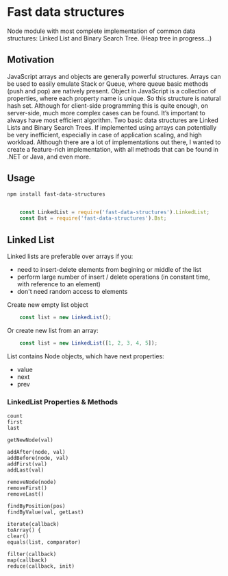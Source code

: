 # Fast data structures
Node module with most complete implementation of common data structures: Linked List and Binary Search Tree. (Heap tree in progress...)

## Motivation
JavaScript arrays and objects are generally powerful structures. Arrays can be used to easily emulate Stack or Queue, where queue basic methods (push and pop) are natively present. Object in JavaScript is a collection of properties, where each property name is unique. So this structure is natural hash set. Although for client-side programming this is quite enough, on server-side, much more complex cases can be found. It’s important to always have most efficient algorithm. Two basic data structures are Linked Lists and Binary Search Trees. If implemented using arrays can potentially be very inefficient, especially in case of application scaling, and high workload. Although there are a lot of implementations out there, I wanted to create a feature-rich implementation, with all methods that can be found in .NET or Java, and even more.

## Usage
    npm install fast-data-structures

```js

    const LinkedList = require('fast-data-structures').LinkedList;
    const Bst = require('fast-data-structures').Bst;

```

## Linked List

Linked lists are preferable over arrays if you:
- need to insert-delete elements from begining or middle of the list
- perform large number of insert / delete operations (in constant time, with reference to an element)
- don't need random access to elements

Create new empty list object
```js
    const list = new LinkedList();
```

Or create new list from an array:
```js
    const list = new LinkedList([1, 2, 3, 4, 5]);
```

List contains Node objects, which have next properties:
- value
- next
- prev

### LinkedList Properties & Methods
    count
    first
    last

    getNewNode(val)
    
    addAfter(node, val)
    addBefore(node, val)
    addFirst(val)
    addLast(val)

    removeNode(node) 
    removeFirst()
    removeLast()
    
    findByPosition(pos)
    findByValue(val, getLast)

    iterate(callback)
    toArray() {
    clear()
    equals(list, comparator)

    filter(callback)
    map(callback)
    reduce(callback, init)